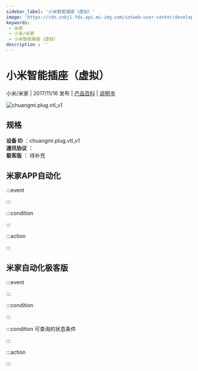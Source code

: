 ```yaml
---
sidebar_label: '小米智能插座（虚拟）'
image: 'https://cdn.cnbj1.fds.api.mi-img.com/iotweb-user-center/developer_16788708886420pVswOP8.png?GalaxyAccessKeyId=AKVGLQWBOVIRQ3XLEW&Expires=9223372036854775807&Signature=hS73fufHvqfkol0NKvKd/EMYvTI='
keywords: 
 - 米家
 - 小米/米家
 - 小米智能插座（虚拟）
description : ''
---
```

# 小米智能插座（虚拟）

小米/米家 | 2017/11/16 发布 | [产品百科](https://home.mi.com/webapp/content/baike/product/index.html?model=chuangmi.plug.vtl_v1/) | [说明书](https://home.mi.com/views/introduction.html?model=chuangmi.plug.vtl_v1&region=cn)

![chuangmi.plug.vtl_v1](https://cdn.cnbj1.fds.api.mi-img.com/iotweb-user-center/developer_16788708886420pVswOP8.png?GalaxyAccessKeyId=AKVGLQWBOVIRQ3XLEW&Expires=9223372036854775807&Signature=hS73fufHvqfkol0NKvKd/EMYvTI=)

## 规格  
> 
**设备 ID** ：chuangmi.plug.vtl_v1  
**通讯协议** ：  
**极客版**  ： 待补充 


## 米家APP自动化  

:::event  

:::

:::condition  

:::

:::action   

:::

## 米家自动化极客版  

:::event  

:::

:::condition  

:::

:::condition 可查询的状态条件  

:::

:::action  

:::

        
